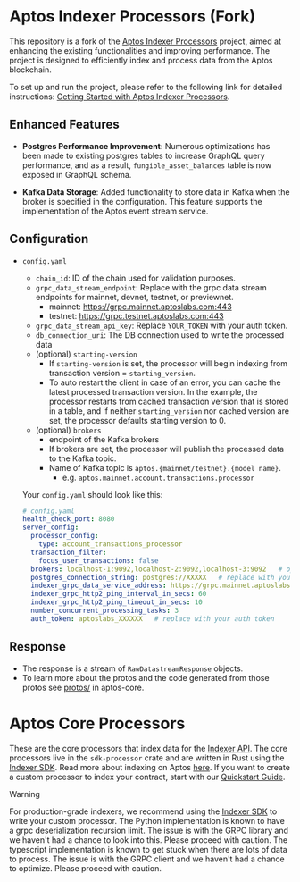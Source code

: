 # Aptos Indexer Processors (Fork)
This repository is a fork of the [Aptos Indexer Processors](https://github.com/aptos-labs/aptos-indexer-processors) project, aimed at enhancing the existing functionalities and improving performance. The project is designed to efficiently index and process data from the Aptos blockchain.

To set up and run the project, please refer to the following link for detailed instructions: [Getting Started with Aptos Indexer Processors](https://github.com/aptos-labs/aptos-indexer-processors/tree/main/rust/processor).

## Enhanced Features
- **Postgres Performance Improvement**:
  Numerous optimizations has been made to existing postgres tables to increase GraphQL query performance, and as a result, `fungible_asset_balances` table is now exposed in GraphQL schema.


- **Kafka Data Storage**: Added functionality to store data in Kafka when the broker is specified in the configuration. This feature supports the implementation of the Aptos event stream service.  

## Configuration

- `config.yaml`
  - `chain_id`: ID of the chain used for validation purposes.
  - `grpc_data_stream_endpoint`: Replace with the grpc data stream endpoints for mainnet, devnet, testnet, or previewnet.
    - mainnet: https://grpc.mainnet.aptoslabs.com:443
    - testnet: https://grpc.testnet.aptoslabs.com:443
  - `grpc_data_stream_api_key`: Replace `YOUR_TOKEN` with your auth token.
  - `db_connection_uri`: The DB connection used to write the processed data
  - (optional) `starting-version`
    - If `starting-version` is set, the processor will begin indexing from transaction version = `starting_version`.
    - To auto restart the client in case of an error, you can cache the latest processed transaction version. In the example, the processor restarts from cached transaction version that is stored in a table, and if neither `starting_version` nor cached version are set, the processor defaults starting version to 0.
  - (optional) `brokers`
    - endpoint of the Kafka brokers
    - If brokers are set, the processor will publish the processed data to the Kafka topic.
    - Name of Kafka topic is `aptos.{mainnet/testnet}.{model name}`.
      - e.g. `aptos.mainnet.account.transactions.processor`

  Your `config.yaml` should look like this: 
  ```yaml
  # config.yaml
  health_check_port: 8080
  server_config:
    processor_config:
      type: account_transactions_processor
    transaction_filter:
      focus_user_transactions: false
    brokers: localhost-1:9092,localhost-2:9092,localhost-3:9092   # optional, replace with your Kafka brokers
    postgres_connection_string: postgres://XXXXX   # replace with your db connection string
    indexer_grpc_data_service_address: https://grpc.mainnet.aptoslabs.com:443
    indexer_grpc_http2_ping_interval_in_secs: 60
    indexer_grpc_http2_ping_timeout_in_secs: 10
    number_concurrent_processing_tasks: 3
    auth_token: aptoslabs_XXXXXX   # replace with your auth token
  ```
      

## Response

- The response is a stream of `RawDatastreamResponse` objects.
- To learn more about the protos and the code generated from those protos see [protos/](https://github.com/aptos-labs/aptos-core/tree/main/protos) in aptos-core.


# Aptos Core Processors
These are the core processors that index data for the [Indexer API](https://aptos.dev/en/build/indexer/aptos-hosted). 
The core processors live in the `sdk-processor` crate and are written in Rust using the [Indexer SDK](https://aptos.dev/en/build/indexer/indexer-sdk).
Read more about indexing on Aptos [here](https://aptos.dev/en/build/indexer).
If you want to create a custom processor to index your contract, start with our [Quickstart Guide](https://aptos.dev/en/build/indexer/indexer-sdk/quickstart).

> [!WARNING]  
> For production-grade indexers, we recommend using the [Indexer SDK](https://aptos.dev/en/build/indexer/indexer-sdk) to write your custom processor.
> The Python implementation is known to have a grpc deserialization recursion limit. The issue is with the GRPC library and we haven't had a chance to look into this. Please proceed with caution.
> The typescript implementation is known to get stuck when there are lots of data to process. The issue is with the GRPC client and we haven't had a chance to optimize. Please proceed with caution.
